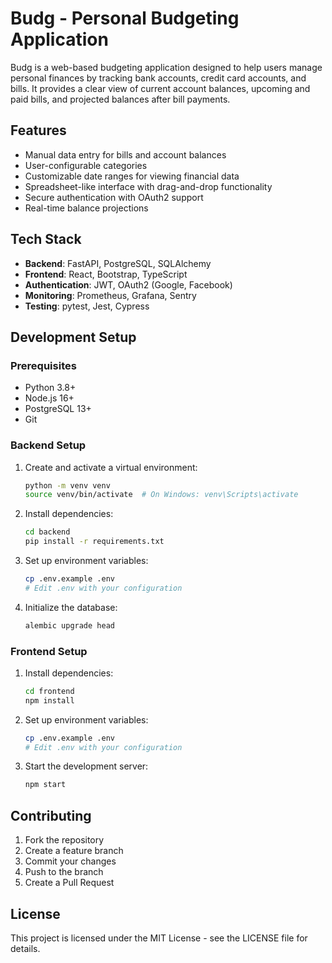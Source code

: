 # Budg - Personal Budgeting Application

Budg is a web-based budgeting application designed to help users manage personal finances by tracking bank accounts, credit card accounts, and bills. It provides a clear view of current account balances, upcoming and paid bills, and projected balances after bill payments.

## Features

- Manual data entry for bills and account balances
- User-configurable categories
- Customizable date ranges for viewing financial data
- Spreadsheet-like interface with drag-and-drop functionality
- Secure authentication with OAuth2 support
- Real-time balance projections

## Tech Stack

- **Backend**: FastAPI, PostgreSQL, SQLAlchemy
- **Frontend**: React, Bootstrap, TypeScript
- **Authentication**: JWT, OAuth2 (Google, Facebook)
- **Monitoring**: Prometheus, Grafana, Sentry
- **Testing**: pytest, Jest, Cypress

## Development Setup

### Prerequisites

- Python 3.8+
- Node.js 16+
- PostgreSQL 13+
- Git

### Backend Setup

1. Create and activate a virtual environment:
   ```bash
   python -m venv venv
   source venv/bin/activate  # On Windows: venv\Scripts\activate
   ```

2. Install dependencies:
   ```bash
   cd backend
   pip install -r requirements.txt
   ```

3. Set up environment variables:
   ```bash
   cp .env.example .env
   # Edit .env with your configuration
   ```

4. Initialize the database:
   ```bash
   alembic upgrade head
   ```

### Frontend Setup

1. Install dependencies:
   ```bash
   cd frontend
   npm install
   ```

2. Set up environment variables:
   ```bash
   cp .env.example .env
   # Edit .env with your configuration
   ```

3. Start the development server:
   ```bash
   npm start
   ```

## Contributing

1. Fork the repository
2. Create a feature branch
3. Commit your changes
4. Push to the branch
5. Create a Pull Request

## License

This project is licensed under the MIT License - see the LICENSE file for details. 